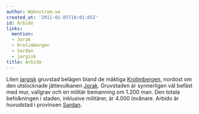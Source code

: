 ```yaml
---
author: Wahnstrom.se
created_at: '2011-01-05T18:01:05Z'
id: Arbido
links:
  mention:
  - Jorak
  - Krolimbergen
  - Sardan
  - jargisk
title: Arbido
---
```


Liten [jargisk] gruvstad belägen bland de mäktiga [Krolimbergen], nordost om den utslocknade
jättevulkanen [Jorak]. Gruvstaden är synnerligen väl befäst med mur, vallgrav och en militär
bemanning om 1.200 man. Den totala befolkningen i staden, inklusive militärer, är 4.000 invånare.
Arbido är huvudstad i provinsen [Sardan].

  [jargisk]: jargisk
  [Krolimbergen]: Krolimbergen
  [Jorak]: Jorak
  [Sardan]: Sardan